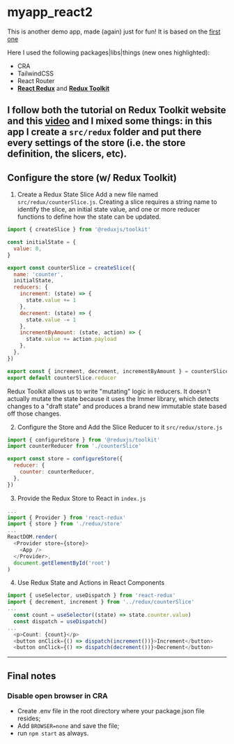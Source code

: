 # myapp_react2

This is another demo app, made (again) just for fun!
It is based on the [first one](https://github.com/andrealacamera/myapp_react1)

Here I used the following packages|libs|things (new ones highlighted):

- CRA
- TailwindCSS
- React Router
- [**React Redux**](https://react-redux.js.org/) and [**Redux Toolkit**](https://redux-toolkit.js.org/)

I follow both the tutorial on Redux Toolkit website and this [video](https://www.youtube.com/watch?v=PmFVQmSSaE4&list=PLQg6GaokU5CyvExiaMgXP_BS5WWNBfZJN&index=15) and I mixed some things: in this app I create a `src/redux` folder and put there every settings of the store (i.e. the store definition, the slicers, etc).
- 
## Configure the store (w/ Redux Toolkit)

1. Create a Redux State Slice
Add a new file named `src/redux/counterSlice.js`. Creating a slice requires a string name to identify the slice, an initial state value, and one or more reducer functions to define how the state can be updated.

```js
import { createSlice } from '@reduxjs/toolkit'

const initialState = {
  value: 0,
}

export const counterSlice = createSlice({
  name: 'counter',
  initialState,
  reducers: {
    increment: (state) => {
      state.value += 1
    },
    decrement: (state) => {
      state.value -= 1
    },
    incrementByAmount: (state, action) => {
      state.value += action.payload
    },
  },
})

export const { increment, decrement, incrementByAmount } = counterSlice.actions
export default counterSlice.reducer
```

Redux Toolkit allows us to write "mutating" logic in reducers. It doesn't actually mutate the state because it uses the Immer library, which detects changes to a "draft state" and produces a brand new immutable state based off those changes.

2. Configure the Store and Add the Slice Reducer to it `src/redux/store.js`

```js
import { configureStore } from '@reduxjs/toolkit'
import counterReducer from './counterSlice'

export const store = configureStore({
  reducer: {
    counter: counterReducer,
  },
})
```

3. Provide the Redux Store to React in `index.js`
```js
...
import { Provider } from 'react-redux'
import { store } from './redux/store'
...
ReactDOM.render(
  <Provider store={store}>
    <App />
  </Provider>,
  document.getElementById('root')
)
```

4. Use Redux State and Actions in React Components
```js
import { useSelector, useDispatch } from 'react-redux'
import { decrement, increment } from '../redux/counterSlice'
...
  const count = useSelector((state) => state.counter.value)
  const dispatch = useDispatch()
...
  <p>Count: {count}</p>
  <button onClick={() => dispatch(increment())}>Increment</button>
  <button onClick={() => dispatch(decrement())}>Decrement</button>
```

---
## Final notes

### **Disable open browser in CRA**
- Create .env file in the root directory where your package.json file resides;  
- Add `BROWSER=none` and save the file;
- run `npm start` as always. 